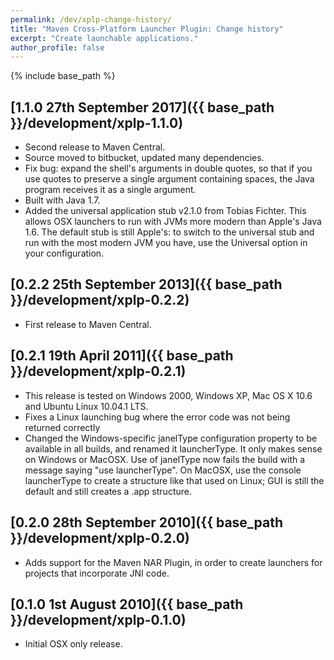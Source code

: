 ```yaml
---
permalink: /dev/xplp-change-history/
title: "Maven Cross-Platform Launcher Plugin: Change history"
excerpt: "Create launchable applications."
author_profile: false
---
```


{% include base_path %}

## [1.1.0 27th September 2017]({{ base_path }}/development/xplp-1.1.0)

* Second release to Maven Central.
* Source moved to bitbucket, updated many dependencies.
* Fix bug: expand the shell's arguments in double quotes, so that if you use quotes to preserve a single argument
  containing spaces, the Java program receives it as a single argument.
* Built with Java 1.7.
* Added the universal application stub v2.1.0 from Tobias Fichter. This allows OSX launchers to run with JVMs
  more modern than Apple's Java 1.6. The default stub is still Apple's: to switch to the universal stub and run
  with the most modern JVM you have, use the <stubType>Universal</stubType> option in your configuration.

## [0.2.2 25th September 2013]({{ base_path }}/development/xplp-0.2.2)

* First release to Maven Central.

## [0.2.1 19th April 2011]({{ base_path }}/development/xplp-0.2.1)

* This release is tested on Windows 2000, Windows XP, Mac OS X 10.6 and Ubuntu Linux 10.04.1 LTS. 
* Fixes a Linux launching bug where the error code was not being returned correctly
* Changed the Windows-specific janelType configuration property to be available in all builds, and renamed it launcherType. It only makes sense on Windows or MacOSX. Use of janelType now fails the build with a message saying "use launcherType". On MacOSX, use the console launcherType to create a structure like that used on Linux; GUI is still the default and still creates a .app structure.

## [0.2.0 28th September 2010]({{ base_path }}/development/xplp-0.2.0)

* Adds support for the Maven NAR Plugin, in order to create launchers for projects that incorporate JNI code.

## [0.1.0 1st August 2010]({{ base_path }}/development/xplp-0.1.0)

* Initial OSX only release.

